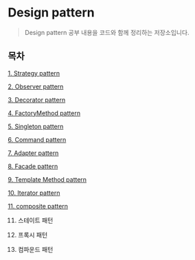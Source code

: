 # Design pattern

> Design pattern 공부 내용을 코드와 함께 정리하는 저장소입니다.


## 목차
[1. Strategy pattern](https://github.com/chl8263/DesignPatterns/blob/master/src/main/md/strategy/strategyPattern.md)

[2. Observer pattern](https://github.com/chl8263/DesignPatterns/blob/master/src/main/md/observer/observerPattern.md)

[3. Decorator pattern](https://github.com/chl8263/DesignPatterns/blob/master/src/main/md/decorator/decoratorPattern.md)

[4. FactoryMethod pattern](https://github.com/chl8263/DesignPatterns/blob/master/src/main/md/factory/factoryPattern.md)

[5. Singleton pattern](https://github.com/chl8263/DesignPatterns/blob/master/src/main/md/singleton/singletonPattern.md)

[6. Command pattern](https://github.com/chl8263/DesignPatterns/blob/master/src/main/md/command/commandPattern.md)

[7. Adapter pattern](https://github.com/chl8263/DesignPatterns/blob/master/src/main/md/adapter/adapterPattern.md)

[8. Facade pattern](https://github.com/chl8263/DesignPatterns/blob/master/src/main/md/facade/facadePattern.md)

[9. Template Method pattern](https://github.com/chl8263/DesignPatterns/blob/master/src/main/md/template_method/templateMethodPattern.md)

[10. Iterator pattern](https://github.com/chl8263/DesignPatterns/blob/master/src/main/md/iterator/iteratorPattern.md)

[11. composite pattern](https://github.com/chl8263/DesignPatterns/blob/master/src/main/md/composite/compositePattern.md)



11. 스테이트 패턴

12. 프록시 패턴

13. 컴파운드 패턴





